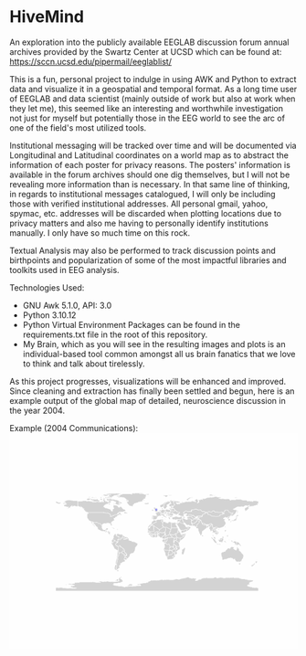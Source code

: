 # HiveMind
An exploration into the publicly available EEGLAB discussion forum annual archives provided by the Swartz Center at UCSD which can be found at:
https://sccn.ucsd.edu/pipermail/eeglablist/

This is a fun, personal project to indulge in using AWK and Python to extract data and visualize it in a geospatial and temporal format.  As a long time user of EEGLAB and data scientist (mainly outside of work but also at work when they let me), this seemed like an interesting and worthwhile investigation not just for myself but potentially those in the EEG world to see the arc of one of the field's most utilized tools.  

Institutional messaging will be tracked over time and will be documented via Longitudinal and Latitudinal coordinates on a world map as to abstract the information of each poster for privacy reasons.  The posters' information is available in the forum archives should one dig themselves, but I will not be revealing more information than is necessary.  In that same line of thinking, in regards to institutional messages catalogued, I will only be including those with verified institutional addresses.  All personal gmail, yahoo, spymac, etc. addresses will be discarded when plotting locations due to privacy matters and also me having to personally identify institutions manually.  I only have so much time on this rock.

Textual Analysis may also be performed to track discussion points and birthpoints and popularization of some of the most impactful libraries and toolkits used in EEG analysis.

Technologies Used:
- GNU Awk 5.1.0, API: 3.0
- Python 3.10.12
- Python Virtual Environment Packages can be found in the requirements.txt file in the root of this repository.
- My Brain, which as you will see in the resulting images and plots is an individual-based tool common amongst all us brain fanatics that we love to think and talk about tirelessly.

As this project progresses, visualizations will be enhanced and improved.  Since cleaning and extraction has finally been settled and begun, here is an example output of the global map of detailed, neuroscience discussion in the year 2004.

Example (2004 Communications):
![](https://github.com/culliokw/HiveMind/blob/main/Maps/2004_communication.gif)
